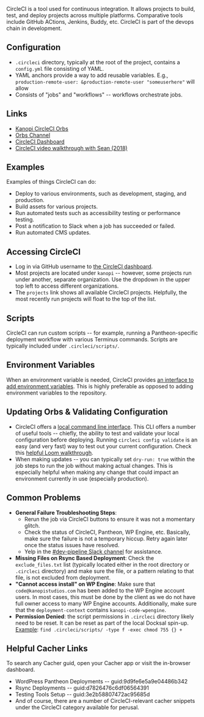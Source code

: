 CircleCI is a tool used for continuous integration. It allows projects to build, test, and deploy projects across multiple platforms. Comparative tools include GitHub ACtions, Jenkins, Buddy, etc. CircleCI is part of the devops chain in development.

## Configuration

* `.circleci` directory, typically at the root of the project, contains a `config.yml` file consisting of YAML.
* YAML anchors provide a way to add reusable variables. E.g., `production-remote-user: &production-remote-user "someuserhere"` will allow 
* Consists of "jobs" and "workflows" -- workflows orchestrate jobs.

## Links

* [Kanopi CircleCI Orbs](https://github.com/kanopi/circleci-orbs)
* [Orbs Channel](https://kanopi.slack.com/archives/CUBC4Q1B4)
* [CircleCI Dashboard](https://app.circleci.com)
* [CircleCI video walkthrough with Sean (2018)](https://intranet.kanopi.com/culture/kanopi_news/teaching_tuesday/sean_circle_ci_12042018)

## Examples

Examples of things CircleCI can do:

* Deploy to various environments, such as development, staging, and production.
* Build assets for various projects.
* Run automated tests such as accessibility testing or performance testing.
* Post a notification to Slack when a job has succeeded or failed.
* Run automated CMS updates.

## Accessing CircleCI

* Log in via GitHub username to [the CircleCI dashboard](https://app.circleci.com).
* Most projects are located under `kanopi` -- however, some projects run under another, separate organization. Use the dropdown in the upper top left to access different organizations.
* The `projects` link shows all available CircleCI projects. Helpfully, the most recently run projects will float to the top of the list.

## Scripts

CircleCI can run custom scripts -- for example, running a Pantheon-specific deployment workflow with various Terminus commands. Scripts are typically included under `.circleci/scripts/`. 

## Environment Variables

When an environment variable is needed, CircleCI provides [an interface to add environment variables](https://app.circleci.com/settings/project/github/kanopi/epac/environment-variables). This is highly preferable as opposed to adding environment variables to the repository.

## Updating Orbs & Validating Configuration

* CircleCI offers a [local command line interface](https://circleci.com/docs/local-cli/). This CLI offers a number of useful tools -- chiefly, the ability to test and validate your local configuration before deploying. Running `circleci config validate` is an easy (and very fast) way to test out your current configuration. Check this [helpful Loom walkthrough](https://www.loom.com/share/7ee53c43663d46028343b30d3edc824c).
* When making updates -- you can typically set `dry-run: true` within the job steps to run the job without making actual changes. This is especially helpful when making any change that could impact an environment currently in use (especially production).

## Common Problems

* **General Failure Troubleshooting Steps**: 
	* Rerun the job via CircleCI buttons to ensure it was not a momentary glitch.
	* Check the status of CircleCI, Pantheon, WP Engine, etc. Basically, make sure the failure is not a temporary hiccup. Retry again later once the status issues have resolved.
	* Yelp in the [#dev-pipeline Slack channel](https://kanopi.slack.com/archives/C7SJ3QK46) for assistance.
* **Missing Files on Rsync Based Deployment**: Check the `exclude_files.txt` list (typically located either in the root directory or `.circleci` directory) and make sure the file, or a pattern relating to that file, is not excluded from deployment.
* **"Cannot access install" on WP Engine**: Make sure that `code@kanopistudios.com` has been added to the WP Engine account users. In most cases, this must be done by the client as we do not have full owner access to many WP Engine accounts. Additionally, make sure that the `deployment-context` contains `kanopi-code-wpengine`.
* **Permission Denied**: the script permissions in `.circleci` directory likely need to be reset. It can be reset as part of the local Docksal spin-up. [Example](https://github.com/kanopi/r4d-lnct/blob/main/.docksal/commands/init-site#L28): `find .circleci/scripts/ -type f -exec chmod 755 {} +`

## Helpful Cacher Links

To search any Cacher guid, open your Cacher app or visit the in-browser dashboard.

* WordPress Pantheon Deployments -- guid:9d9fe6e5a9e04486b342
* Rsync Deployments -- guid:d7826476c6df06564391
* Testing Tools Setup -- guid:3e2b58807472ac95685d
* And of course, there are a number of CircleCI-relevant cacher snippets under the CircleCI category available for perusal.